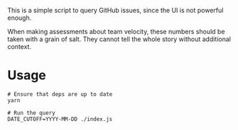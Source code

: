 This is a simple script to query GitHub issues, since the UI is not powerful enough.

When making assessments about team velocity, these numbers should be taken with a grain of salt. They cannot tell the whole story without additional context.

# Usage

```
# Ensure that deps are up to date
yarn

# Run the query
DATE_CUTOFF=YYYY-MM-DD ./index.js 
```
